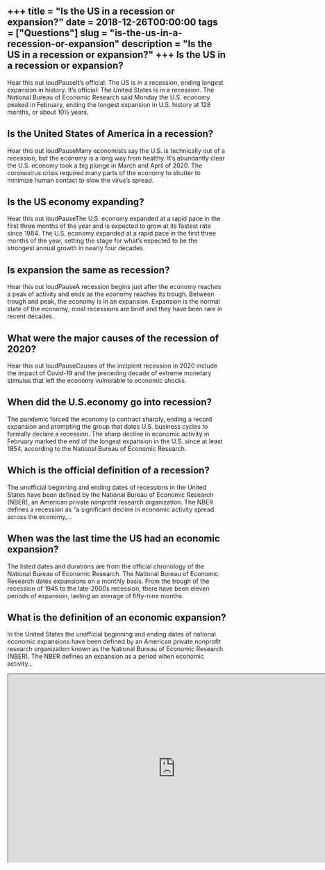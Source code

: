 +++
title = "Is the US in a recession or expansion?"
date = 2018-12-26T00:00:00
tags = ["Questions"]
slug = "is-the-us-in-a-recession-or-expansion"
description = "Is the US in a recession or expansion?"
+++
Is the US in a recession or expansion?
--------------------------------------

Hear this out loudPauseIt’s official: The US is in a recession, ending longest expansion in history. It’s official: The United States is in a recession. The National Bureau of Economic Research said Monday the U.S. economy peaked in February, ending the longest expansion in U.S. history at 128 months, or about 10½ years.

Is the United States of America in a recession?
-----------------------------------------------

Hear this out loudPauseMany economists say the U.S. is technically out of a recession, but the economy is a long way from healthy. It’s abundantly clear the U.S. economy took a big plunge in March and April of 2020. The coronavirus crisis required many parts of the economy to shutter to minimize human contact to slow the virus’s spread.

Is the US economy expanding?
----------------------------

Hear this out loudPauseThe U.S. economy expanded at a rapid pace in the first three months of the year and is expected to grow at its fastest rate since 1984. The U.S. economy expanded at a rapid pace in the first three months of the year, setting the stage for what’s expected to be the strongest annual growth in nearly four decades.

Is expansion the same as recession?
-----------------------------------

Hear this out loudPauseA recession begins just after the economy reaches a peak of activity and ends as the economy reaches its trough. Between trough and peak, the economy is in an expansion. Expansion is the normal state of the economy; most recessions are brief and they have been rare in recent decades.

What were the major causes of the recession of 2020?
----------------------------------------------------

Hear this out loudPauseCauses of the incipient recession in 2020 include the impact of Covid-19 and the preceding decade of extreme monetary stimulus that left the economy vulnerable to economic shocks.

When did the U.S.economy go into recession?
-------------------------------------------

The pandemic forced the economy to contract sharply, ending a record expansion and prompting the group that dates U.S. business cycles to formally declare a recession. The sharp decline in economic activity in February marked the end of the longest expansion in the U.S. since at least 1854, according to the National Bureau of Economic Research.

Which is the official definition of a recession?
------------------------------------------------

The unofficial beginning and ending dates of recessions in the United States have been defined by the National Bureau of Economic Research (NBER), an American private nonprofit research organization. The NBER defines a recession as “a significant decline in economic activity spread across the economy,…

When was the last time the US had an economic expansion?
--------------------------------------------------------

The listed dates and durations are from the official chronology of the National Bureau of Economic Research. The National Bureau of Economic Research dates expansions on a monthly basis. From the trough of the recession of 1945 to the late-2000s recession, there have been eleven periods of expansion, lasting an average of fifty-nine months.

What is the definition of an economic expansion?
------------------------------------------------

In the United States the unofficial beginning and ending dates of national economic expansions have been defined by an American private nonprofit research organization known as the National Bureau of Economic Research (NBER). The NBER defines an expansion as a period when economic activity…

<iframe allow="accelerometer; autoplay; clipboard-write; encrypted-media; gyroscope; picture-in-picture" allowfullscreen="" class="__youtube_prefs__  epyt-is-override  no-lazyload" data-no-lazy="1" data-origheight="433" data-origwidth="770" data-skipgform_ajax_framebjll="" height="433" id="_ytid_98907" loading="lazy" src="https://www.youtube.com/embed/0bVtfj29V9Q?enablejsapi=1&autoplay=0&cc_load_policy=0&cc_lang_pref=&iv_load_policy=1&loop=0&modestbranding=0&rel=1&fs=1&playsinline=0&autohide=2&theme=dark&color=red&controls=1&" title="YouTube player" width="770"></iframe>